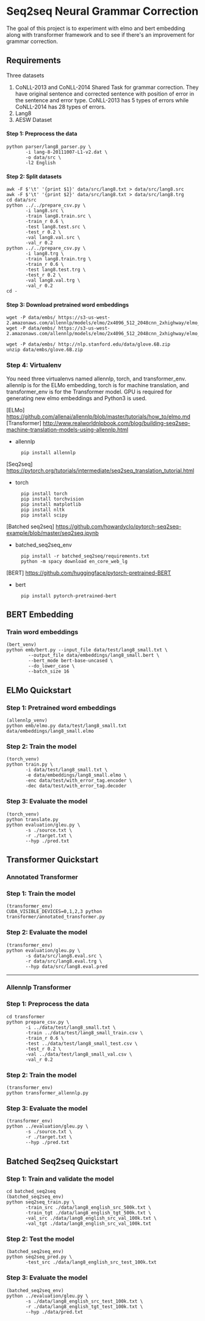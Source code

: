 # Seq2seq Neural Grammar Correction

The goal of this project is to experiment with elmo and bert embedding along with transformer framework and to see if there's an improvement for grammar correction. 

## Requirements

Three datasets
1. CoNLL-2013 and CoNLL-2014 Shared Task for grammar correction. They have original sentence and corrected sentence with position of error in the sentence and error type. CoNLL-2013 has 5 types of errors while CoNLL-2014 has 28 types of errors. 
2. Lang8
3. AESW Dataset 

#### Step 1: Preprocess the data
```
python parser/lang8_parser.py \
       -i lang-8-20111007-L1-v2.dat \
       -o data/src \
       -l2 English
```

#### Step 2: Split datasets
```
awk -F $'\t' '{print $1}' data/src/lang8.txt > data/src/lang8.src 
awk -F $'\t' '{print $2}' data/src/lang8.txt > data/src/lang8.trg
cd data/src
python ../../prepare_csv.py \
       -i lang8.src \
       -train lang8.train.src \
       -train_r 0.6 \
       -test lang8.test.src \
       -test_r 0.2 \
       -val lang8.val.src \
       -val_r 0.2
python ../../prepare_csv.py \
       -i lang8.trg \
       -train lang8.train.trg \
       -train_r 0.6 \
       -test lang8.test.trg \
       -test_r 0.2 \
       -val lang8.val.trg \
       -val_r 0.2
cd -
```

#### Step 3: Download pretrained word embeddings
```
wget -P data/embs/ https://s3-us-west-2.amazonaws.com/allennlp/models/elmo/2x4096_512_2048cnn_2xhighway/elmo_2x4096_512_2048cnn_2xhighway_options.json
wget -P data/embs/ https://s3-us-west-2.amazonaws.com/allennlp/models/elmo/2x4096_512_2048cnn_2xhighway/elmo_2x4096_512_2048cnn_2xhighway_weights.hdf5

wget -P data/embs/ http://nlp.stanford.edu/data/glove.6B.zip
unzip data/embs/glove.6B.zip
```

### Step 4: Virtualenv

You need three virtualenvs named allennlp, torch, and transformer\_env. allennlp is for the ELMo embedding, torch is for machine translation, and transformer\_env is for the Transformer model. GPU is required for generating new elmo embeddings and Python3 is used.

[ELMo] https://github.com/allenai/allennlp/blob/master/tutorials/how_to/elmo.md 
[Transformer] http://www.realworldnlpbook.com/blog/building-seq2seq-machine-translation-models-using-allennlp.html
* allennlp

        pip install allennlp

[Seq2seq] https://pytorch.org/tutorials/intermediate/seq2seq_translation_tutorial.html
* torch

        pip install torch
        pip install torchvision
        pip install matplotlib
        pip install nltk
        pip install scipy

[Batched seq2seq] https://github.com/howardyclo/pytorch-seq2seq-example/blob/master/seq2seq.ipynb
* batched\_seq2seq\_env

        pip install -r batched_seq2seq/requirements.txt
        python -m spacy download en_core_web_lg
    
[BERT] https://github.com/huggingface/pytorch-pretrained-BERT
* bert
        
        pip install pytorch-pretrained-bert
        
## BERT Embedding

### Train word embeddings
```
(bert_venv)
python emb/bert.py --input_file data/test/lang8_small.txt \
        --output_file data/embeddings/lang8_small.bert \
        --bert_mode bert-base-uncased \
        --do_lower_case \
        --batch_size 16
```
## ELMo Quickstart

### Step 1: Pretrained word embeddings
```
(allennlp_venv)
python emb/elmo.py data/test/lang8_small.txt data/embeddings/lang8_small.elmo 
```

### Step 2: Train the model
```
(torch_venv)
python train.py \
       -i data/test/lang8_small.txt \
       -e data/embeddings/lang8_small.elmo \
       -enc data/test/with_error_tag.encoder \
       -dec data/test/with_error_tag.decoder
```

### Step 3: Evaluate the model
```
(torch_venv)
python translate.py
python evaluation/gleu.py \
       -s ./source.txt \
       -r ./target.txt \
       --hyp ./pred.txt
```

## Transformer Quickstart

### Annotated Transformer

### Step 1: Train the model
```
(transformer_env)
CUDA_VISIBLE_DEVICES=0,1,2,3 python transformer/annotated_transformer.py
```

### Step 2: Evaluate the model
```
(transformer_env)
python evaluation/gleu.py \
       -s data/src/lang8.eval.src \
       -r data/src/lang8.eval.trg \
       --hyp data/src/lang8.eval.pred
``` 

---

### Allennlp Transformer

### Step 1: Preprocess the data
```
cd transformer
python prepare_csv.py \
       -i ../data/test/lang8_small.txt \
       -train ../data/test/lang8_small_train.csv \
       -train_r 0.6 \
       -test ../data/test/lang8_small_test.csv \
       -test_r 0.2 \
       -val ../data/test/lang8_small_val.csv \
       -val_r 0.2
```

### Step 2: Train the model
```
(transformer_env)
python transformer_allennlp.py
```

### Step 3: Evaluate the model
```
(transformer_env)
python ../evaluation/gleu.py \
       -s ./source.txt \
       -r ./target.txt \
       --hyp ./pred.txt
``` 

## Batched Seq2seq Quickstart

### Step 1: Train and validate the model
```
cd batched_seq2seq
(batched_seq2seq_env)
python seq2seq_train.py \
       -train_src ./data/lang8_english_src_500k.txt \
       -train_tgt ./data/lang8_english_tgt_500k.txt \
       -val_src ./data/lang8_english_src_val_100k.txt \
       -val_tgt ./data/lang8_english_src_val_100k.txt
```

### Step 2: Test the model
```
(batched_seq2seq_env)
python seq2seq_pred.py \
       -test_src ./data/lang8_english_src_test_100k.txt
```

### Step 3: Evaluate the model
```
(batched_seq2seq_env)
python ../evaluation/gleu.py \
       -s ./data/lang8_english_src_test_100k.txt \
       -r ./data/lang8_english_tgt_test_100k.txt \
       --hyp ./data/pred.txt

```

